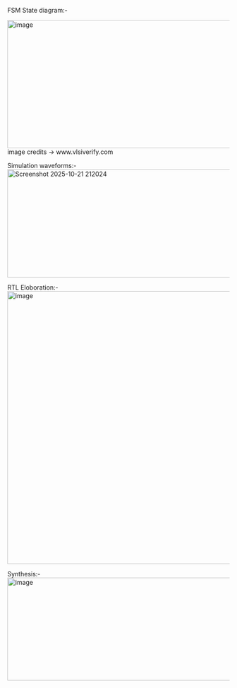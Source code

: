 FSM State diagram:-

<img width="597" height="290" alt="image" src="https://github.com/user-attachments/assets/e0e2c91c-e067-4161-b508-ceb6b71091c9" />
image credits -> www.vlsiverify.com

Simulation waveforms:-
<img width="1339" height="245" alt="Screenshot 2025-10-21 212024" src="https://github.com/user-attachments/assets/0c0daadc-a14f-458e-b366-c46583abc381" />

RTL Eloboration:-
<img width="1600" height="618" alt="image" src="https://github.com/user-attachments/assets/0461868b-18cf-4155-b898-ac09223fdc4e" />

Synthesis:- 
<img width="1208" height="233" alt="image" src="https://github.com/user-attachments/assets/2c984217-27cd-4bce-8495-5fc5e5d07662" />
